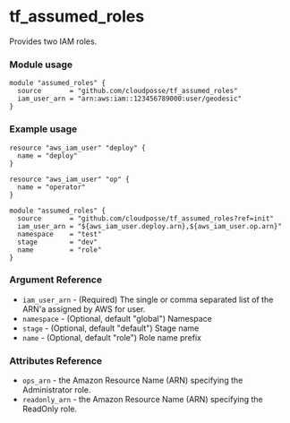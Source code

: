 # tf_assumed_roles

Provides two IAM roles.

### Module usage

```
module "assumed_roles" {
  source       = "github.com/cloudposse/tf_assumed_roles"
  iam_user_arn = "arn:aws:iam::123456789000:user/geodesic"
}
```

### Example usage

```
resource "aws_iam_user" "deploy" {
  name = "deploy"
}

resource "aws_iam_user" "op" {
  name = "operator"
}

module "assumed_roles" {
  source       = "github.com/cloudposse/tf_assumed_roles?ref=init"
  iam_user_arn = "${aws_iam_user.deploy.arn},${aws_iam_user.op.arn}"
  namespace    = "test"
  stage        = "dev"
  name         = "role"
}
```

### Argument Reference

- `iam_user_arn` - (Required) The single or comma separated list of the ARN'a assigned by AWS for user.
- `namespace` - (Optional, default "global") Namespace
- `stage`  - (Optional, default "default") Stage name
- `name` - (Optional, default "role") Role name prefix

### Attributes Reference

- `ops_arn` - the Amazon Resource Name (ARN) specifying the Administrator role.
- `readonly_arn` - the Amazon Resource Name (ARN) specifying the ReadOnly role.
